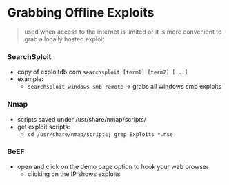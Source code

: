 # Grabbing Offline Exploits
> used when access to the internet is limited or it is more convenient to grab a locally hosted exploit

### SearchSploit
- copy of exploitdb.com
```searchsploit [term1] [term2] [...]```
- example: 
	- ```searchsploit windows smb remote``` -> grabs all windows smb exploits

### Nmap
- scripts saved under /usr/share/nmap/scripts/
- get exploit scripts: 
	- ```cd /usr/share/nmap/scripts; grep Exploits *.nse```

### BeEF
- open and click on the demo page option to hook your web browser
	- clicking on the IP shows exploits

